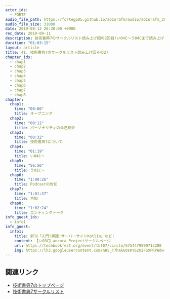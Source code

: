 ```yaml
---
actor_ids:
  - FORTE
audio_file_path: https://fortegp05.github.io/aozorafm/audio/aozorafm_20190912_01.mp3
audio_file_size: 31000
date: 2019-09-12 20:30:00 +0900
rec_date: 2019-09-11
description: 技術書典7のサークルリスト読み上げ回の2回目!い04C〜う04Cまで読み上げました!
duration: "01:03:15"
layout: article
title: 41. 技術書典7のサークルリスト読み上げ回その2!
chapter_ids:
  - chap1
  - chap2
  - chap3
  - chap4
  - chap5
  - chap6
  - chap7
  - chap8
chapter:
  chap1:
    time: "00:00"
    title: オープニング
  chap2:
    time: "00:12"
    title: バーソナリティの自己紹介
  chap3:
    time: "00:32"
    title: 技術書典7について
  chap4:
    time: "01:19"
    title: い04C〜
  chap5:
    time: "56:56"
    title: う01C〜
  chap6:
    time: "1:00:26"
    title: Podcastの告知
  chap7:
    time: "1:01:37"
    title: 告知
  chap8:
    time: "1:02:24"
    title: エンディングトーク
info_guest_ids:
  - info1
info_guest:
  info1:
    title: 新刊「入門!実践!サーバーサイドKotlin」など!
    content: 【い03C】aozora Projectサークルページ
    url: https://techbookfest.org/event/tbf07/circle/5754479999713280
    img: https://lh3.googleusercontent.com/nH5_T7hakGOsKY62UIFSXPRPWdw-w7rqAVkfAnrA16HMGLk02zmzmCB0yG-TPB3WlpMaVc5jRXH0H2ZGksyb
---
```


## 関連リンク
- [技術書典7のトップページ](https://techbookfest.org/event/tbf07)
- [技術書典7サークルリスト](https://techbookfest.org/event/tbf07/circle)
